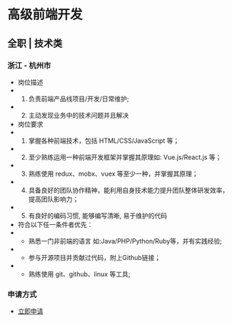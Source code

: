 
# 高级前端开发
## 全职  |  技术类
### 浙江 - 杭州市

- 岗位描述
- 1. 负责前端产品线项目/开发/日常维护;
- 2. 主动发现业务中的技术问题并且解决
- 岗位要求
- 1. 掌握各种前端技术，包括 HTML/CSS/JavaScript 等；
- 2. 至少熟练运用一种前端开发框架并掌握其原理如: Vue.js/React.js 等；
- 3. 熟练使用 redux、mobx、vuex 等至少一种，并掌握其原理；
- 4. 具备良好的团队协作精神，能利用自身技术能力提升团队整体研发效率，提高团队影响力；
- 5. 有良好的编码习惯, 能够编写清晰, 易于维护的代码
- 符合以下任一条件者优先：
- * 熟悉一门非前端的语言 如:Java/PHP/Python/Ruby等，并有实践经验;
- * 参与开源项目并贡献过代码，附上Github链接；
- * 熟练使用 git、github、linux 等工具;
### 申请方式
- <a href="mailto:hr@tuya.com" title=yourName-高级前端开发>立即申请</a>